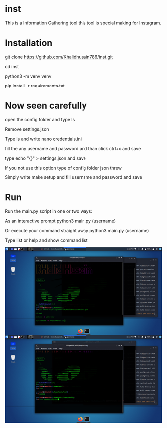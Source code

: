 # inst 
This is a Information Gathering tool 
this tool is special making for Instagram.

# Installation

git clone https://github.com/Khalidhusain786/inst.git

cd inst

python3 -m venv venv

pip install -r requirements.txt

# Now seen carefully

open the config folder and  type ls

Remove  settings.json

Type ls and write nano credentials.ini

fill the any username and password and than click ctrl+x and save 

type echo "{}" > settings.json and save

If you not use this option type of config folder json threw

Simply write make setup and fill username and password and save

# Run
Run the main.py script in one or two ways:

As an interactive prompt python3 main.py (username)
  
Or execute your command straight away python3 main.py (username)
  
Type list or help and show command list 


<img align="center" src=".img/pic1.png" width="900">
<img align="center" src=".img/pic2.png" width="900">
  
  
